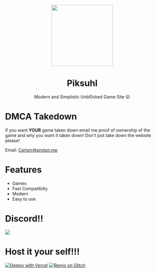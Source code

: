 <p align="center">
<img style="height: 200px;" src="https://cartxrrcodes.github.io/files/pik.png">
</p>
<h1 align="center">Piksuhl</h1>
<p align="center">Modern and Simplistic Unbl0cked Game Site 😮</p>

# DMCA Takedown 
 If you want **YOUR** game taken down email me proof of ownership of the game and why you want it taken down! Don't just take down the website please! 
 
 Email: [Cartxrr@proton.me](mailto:Cartxrr@proton.me) 
# Features
- Games
- Fast Compatibilty
- Modern
- Easy to use

# Discord!!
[![](https://invidget.switchblade.xyz/7gacGPFbMk?theme=dark)](https://discord.gg/7gacGPFbMk)

# Host it your self!!!
[![Deploy with Vercel](https://vercel.com/button)](https://vercel.com/new/clone?repository-url=https%3A%2F%2Fgithub.com%2Fpiksuhl%2Fpiksuhl.github.io)
[![Remix on Glitch](https://cdn.glitch.com/2703baf2-b643-4da7-ab91-7ee2a2d00b5b%2Fremix-button.svg)](https://glitch.com/edit/#!/import/github/https://github.com/piksuhl/piksuhl.github.io/tree/main/Piksuhl)
